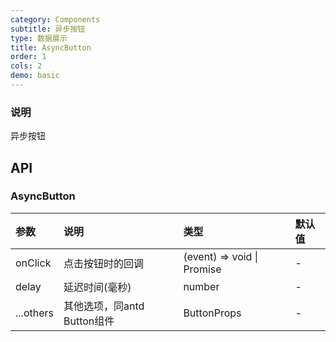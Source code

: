 ```yaml
---
category: Components
subtitle: 异步按钮
type: 数据展示
title: AsyncButton
order: 1
cols: 2
demo: basic
---
```

### 说明

异步按钮

## API

### AsyncButton

| 参数 | 说明 | 类型 | 默认值 |
| :--- | :--- | :--- | :--- |
| onClick |  点击按钮时的回调 | (event) => void \| Promise | - |
| delay | 延迟时间(毫秒) | number | - |
| ...others | 其他选项，同antd Button组件  | ButtonProps | - |
